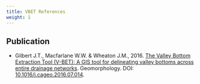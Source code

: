 ```yaml
---
title: VBET References
weight: 1
---
```


## Publication

- Gilbert J.T., Macfarlane W.W. & Wheaton J.M., 2016. [The Valley Bottom Extraction Tool (V-BET): A GIS tool for delineating valley bottoms across entire drainage networks](https://www.researchgate.net/publication/305661801_The_Valley_Bottom_Extraction_Tool_V-BET_A_GIS_tool_for_delineating_valley_bottoms_across_entire_drainage_networks). Geomorphology. DOI: [10.1016/j.cageo.2016.07.014](https://doi.org/10.1016/j.cageo.2016.07.014).

